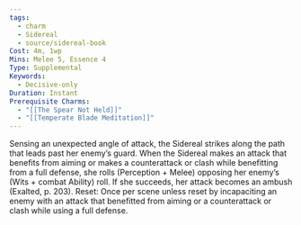 ```yaml
---
tags:
  - charm
  - Sidereal
  - source/sidereal-book
Cost: 4m, 1wp
Mins: Melee 5, Essence 4
Type: Supplemental
Keywords:
  - Decisive-only
Duration: Instant
Prerequisite Charms:
  - "[[The Spear Not Held]]"
  - "[[Temperate Blade Meditation]]"
---
```

Sensing an unexpected angle of attack, the Sidereal strikes along the path that leads past her enemy’s guard. When the Sidereal makes an attack that benefits from aiming or makes a counterattack or clash while benefitting from a full defense, she rolls (Perception + Melee) opposing her enemy’s (Wits + combat Ability) roll. If she succeeds, her attack becomes an ambush (Exalted, p. 203). Reset: Once per scene unless reset by incapaciting an enemy with an attack that benefitted from aiming or a counterattack or clash while using a full defense.